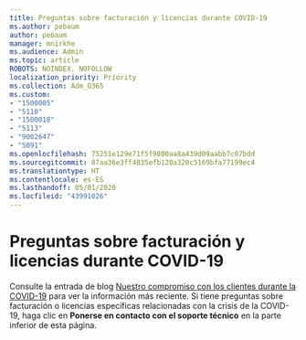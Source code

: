 ```yaml
---
title: Preguntas sobre facturación y licencias durante COVID-19
ms.author: pebaum
author: pebaum
manager: mnirkhe
ms.audience: Admin
ms.topic: article
ROBOTS: NOINDEX, NOFOLLOW
localization_priority: Priority
ms.collection: Adm_O365
ms.custom:
- "1500005"
- "5110"
- "1500018"
- "5113"
- "9002647"
- "5091"
ms.openlocfilehash: 75251e129e71f5f9800aa8a439d09aabb7c07bdd
ms.sourcegitcommit: 87aa36e3ff4835efb120a320c5169bfa77199ec4
ms.translationtype: HT
ms.contentlocale: es-ES
ms.lasthandoff: 05/01/2020
ms.locfileid: "43991026"
---
```

# <a name="covid-19-billing-and-license-questions"></a>Preguntas sobre facturación y licencias durante COVID-19

Consulte la entrada de blog [Nuestro compromiso con los clientes durante la COVID-19](https://www.microsoft.com/microsoft-365/blog/2020/03/05/our-commitment-to-customers-during-covid-19/) para ver la información más reciente.  Si tiene preguntas sobre facturación o licencias específicas relacionadas con la crisis de la COVID-19, haga clic en **Ponerse en contacto con el soporte técnico** en la parte inferior de esta página.
